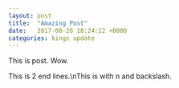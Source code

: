 ```yaml
---
layout: post
title:  "Amazing Post"
date:   2017-08-26 18:24:22 +0000
categories: kings update
---
```

This is post. Wow.

This is 2 end lines.\nThis is with n and backslash.